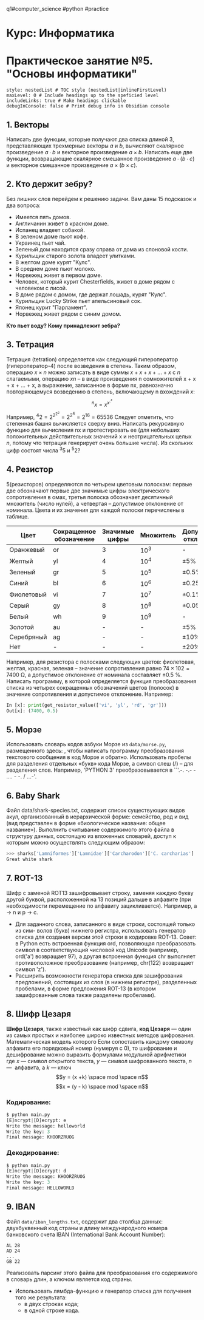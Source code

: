 q1#computer_science #python #practice 
# Курс: Информатика
# Практическое занятие №5. "Основы информатики"

```table-of-contents
style: nestedList # TOC style (nestedList|inlineFirstLevel)
maxLevel: 0 # Include headings up to the speficied level
includeLinks: true # Make headings clickable
debugInConsole: false # Print debug info in Obsidian console
```
## 1. Векторы
Написать две функции, которые получают два списка длиной 3, представляющих трехмерные векторы $a$ и $b$, вычисляют скалярное произведение $a ∙ b$ и векторное произведение $a × b$.
Написать еще две функции, возвращающие скалярное смешанное произведение $a ∙ (b ∙ c)$ и векторное смешанное произведение $a × (b × c)$.

## 2. Кто держит зебру?
Без лишних слов перейдем к решению задачи. Вам даны 15 подсказок и два вопроса:
- Имеется пять домов.
- Англичанин живет в красном доме.
- Испанец владеет собакой.
- В зеленом доме пьют кофе.
- Украинец пьет чай.
- Зеленый дом находится сразу справа от дома из слоновой кости.
- Курильщик старого золота владеет улитками.
-  В желтом доме курят "Кулс".
- В среднем доме пьют молоко.
- Норвежец живет в первом доме.
- Человек, который курит Chesterfields, живет в доме рядом с человеком с лисой.
- В доме рядом с домом, где держат лошадь, курят "Кулс".
- Курильщик Lucky Strike пьет апельсиновый сок.
- Японец курит "Парламент".
- Норвежец живет рядом с синим домом.

**Кто пьет воду? Кому принадлежит зебра?**

## 3. Тетрация
Тетрация (tetration) определяется как следующий гипероператор (гипероператор-4) после возведения в степень. Таким образом, операцию $x × n$ можно записать в виде суммы $x + x + x + … + x$ с $n$ слагаемыми, операцию $xn$ – в виде произведения n сомножителей x + x + x + … + x, а выражение, записанное в форме nx, равнозначно повторяющемуся возведению в степень, включающему n вхождений $x$:
$${^{n}x}=x^{x^{.^{x}}}$$
Например, ${^{4}2}=2^{2^{2^{2}}}=2^{2^{4}}=2^{16}=65536$
Следует отметить, что степенная башня вычисляется сверху вниз. Написать рекурсивную функцию для вычисления nx и протестировать ее (для небольших положительных действительных значений x и неотрицательных целых $n$, потому что тетрация генерирует очень большие числа). Из скольких цифр состоят числа ${^{3}5}$ и ${^{5}2}$?

## 4. Резистор
5(резисторов) определяются по четырем цветовым полоскам: первые две обозначают первые две значимые цифры электрического сопротивления в омах, третья полоска обозначает десятичный множитель (число нулей), а четвертая – допустимое отклонение от номинала. Цвета и их значения для каждой полоски перечислены в таблице.

| Цвет      | Сокращенное обозначение | Значимые цифры | Множитель | Допустимое отклонение |
| --------- | ----------------------- | -------------- | --------- | --------------------- |
| Оранжевый | or                      | 3              | $10^3$    | -                     |
| Желтый          | yl                         | 4                | $10^4$           | $\pm5$% |
| Зеленый          | gr                         | 5                | $10^5$           | $\pm0.5$% |
| Синий          | bl                         | 6                | $10^6$           | $\pm0.25$% |
| Фиолетовый          | vi                         | 7                | $10^7$           | $\pm0.1$% |
| Серый          | gy                         | 8                | $10^8$           | $\pm0.05$% |
| Белый          | wh                         | 9                | $10^9$           | - |
| Золотой          | au                         | -                |  -        | $\pm5$% |
| Серебряный          | ag                         | -                | -           | $\pm10$% |
| Нет          | -                         | -                |  -          | $\pm20$% |

Например, для резистора с полосками следующих цветов: фиолетовая, желтая, красная, зеленая – значение сопротивления равно $74 × 102 = 7400$ Ω, а допустимое отклонение от номинала составляет $±0.5$ %.
Написать программу, в которой определяется функция преобразования списка из четырех сокращенных обозначений цветов (полосок) в значение сопротивления и допустимое отклонение. Например:
```python
In [x]: print(get_resistor_value(['vi', 'yl', 'rd', 'gr']))
Out[x]: (7400, 0.5)
```
## 5. Морзе
Использовать словарь кодов азбуки Морзе из `data/morse.py`, размещенного здесь: , чтобы написать программу преобразования текстового сообщения в код Морзе и обратно. Использовать пробелы для разделения отдельных «букв» кода Морзе, а символ слеш (/) – для разделения слов. Например, 'PYTHON 3' преобразовывается в ``'.-. -.- - .... - -. / ...-'.
## 6. Baby Shark
Файл data/shark-species.txt, содержит список существующих видов акул, организованный в иерархической форме: семейство, род и вид (вид представлен в форме «биологическое название: общее название»). Выполнить считывание содержимого этого файла в структуру данных, состоящую из вложенных словарей, доступ к которым можно осуществлять следующим образом:
```python
>>> sharks['Lamniformes']['Lamnidae']['Carcharodon']['C. carcharias']
Great white shark
```
## 7. ROT-13
Шифр с заменой ROT13 зашифровывает строку, заменяя каждую букву другой буквой, расположенной на 13 позиций дальше в алфавите (при необходимости перемещение по алфавиту зацикливается). Например, a → n и p → c. 
- Для заданного слова, записанного в виде строки, состоящей только из сим-
волов (букв) нижнего регистра, использовать генератор списка для создания версии этой строки в кодировке ROT-13. Совет: в Python есть встроенная функция ord, позволяющая преобразовать символ в соответствующий числовой код Unicode (например, ord('a') возвращает 97), а другая встроенная функция chr выполняет противоположное преобразование (например, chr(122) возвращает символ 'z').
- Расширить возможности генератора списка для зашифрования предложений, состоящих из слов (в нижнем регистре), разделенных пробелами, в форме предложения ROT-13 (в котором зашифрованные слова также разделены пробелами).
## 8. Шифр Цезаря
**Шифр Цезаря**, также известный как шифр сдвига, **код Цезаря** — один из самых простых и наиболее широко известных методов шифрования. Математическая модель которого Если сопоставить каждому символу алфавита его порядковый номер (нумеруя с 0), то шифрование и дешифрование можно выразить формулами модульной арифметики
где $x$ — символ открытого текста, $y$ — символ шифрованного текста, $n$ —  алфавита, а $k$ — ключ
$$y = (x  +k) \space mod \space n$$
$$x = (y - k) \space mod \space n$$

### Кодирование:
```python
$ python main.py 
[E]ncrypt|[D]ecrypt: e 
Write the message: helloworld 
Write the key: 3 
Final message: KHOORZRUOG
```
### Декодирование:
```python
$ python main.py 
[E]ncrypt|[D]ecrypt: d
Write the message: KHOORZRUOG 
Write the key: 3 
Final message: HELLOWORLD
```

## 9. IBAN

Файл `data/iban_lengths.txt`, содержит два столбца данных: двухбуквенный код страны и длину международного номера банковского счета IBAN (International Bank Account Number):
```
AL 28
AD 24
...
GB 22
```

Реализовать парсинг этого файла для преобразования его содержимого в словарь длин, а ключом является код страны.
- Использовать лямбда-функцию и генератор списка для получения того же
результата: 
	- в двух строках кода; 
	- в одной строке кода.
